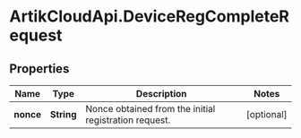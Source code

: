 # ArtikCloudApi.DeviceRegCompleteRequest

## Properties
Name | Type | Description | Notes
------------ | ------------- | ------------- | -------------
**nonce** | **String** | Nonce obtained from the initial registration request. | [optional] 


